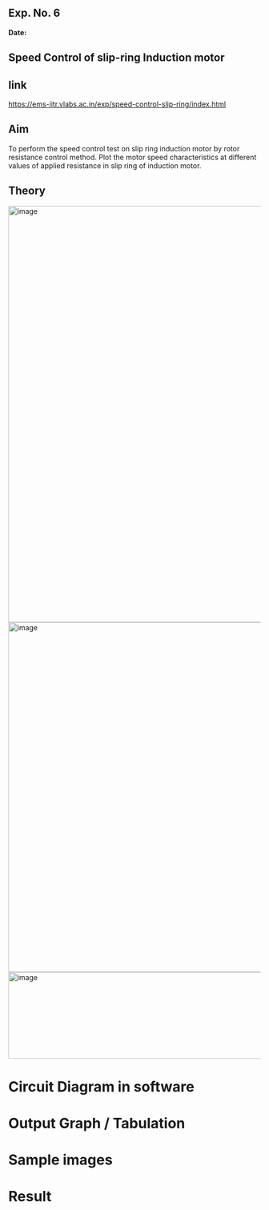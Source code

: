 ## Exp. No. 6
**Date:**  

## Speed Control of slip-ring Induction motor

## link
https://ems-iitr.vlabs.ac.in/exp/speed-control-slip-ring/index.html 

## Aim
To perform the speed control test on slip ring induction motor by rotor resistance control method. Plot the motor speed characteristics at different values of applied resistance in slip ring of induction motor.

## Theory
<img width="1614" height="832" alt="image" src="https://github.com/user-attachments/assets/bdaadfa8-295c-4e38-a873-87849e0140b9" />
<img width="1623" height="699" alt="image" src="https://github.com/user-attachments/assets/e9f2ddc4-6ff8-4ec1-b718-2442d547f1a2" />
<img width="1621" height="173" alt="image" src="https://github.com/user-attachments/assets/4c99bdec-2232-4cab-ac4c-04f6c3ede8c4" />


# Circuit Diagram in software



# Output Graph / Tabulation


# Sample images


# Result

